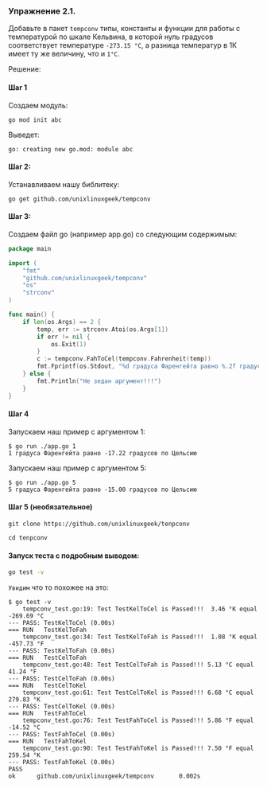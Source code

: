### Упражнение 2.1.

Добавьте в пакет ```tempconv``` типы, константы и функции для работы с температурой по шкале Кельвина,
в которой нуль градусов соответствует температуре ```-273.15 °C```,
а разница температур в 1К имеет ту же величину, что и ```1°С```.

Решение:

#### Шаг 1 

Создаем модуль:
```shell
go mod init abc
```

Выведет:
```
go: creating new go.mod: module abc
```


#### Шаг 2:

Устанавливаем нашу библитеку:
```shell
go get github.com/unixlinuxgeek/tempconv
```

#### Шаг 3:

Создаем файл go (например app.go) со следующим содержимым:
```go
package main

import (
	"fmt"
	"github.com/unixlinuxgeek/tempconv"
	"os"
	"strconv"
)

func main() {
	if len(os.Args) == 2 {
		temp, err := strconv.Atoi(os.Args[1])
		if err != nil {
			os.Exit(1)
		}
		c := tempconv.FahToCel(tempconv.Fahrenheit(temp))
		fmt.Fprintf(os.Stdout, "%d градуса Фаренгейта равно %.2f градусов по Цельсию\n", temp, c)
	} else {
		fmt.Println("Не зедан аргумент!!!")
	}
}
```

#### Шаг 4

Запускаем наш пример с аргументом 1:
```shell
$ go run ./app.go 1
1 градуса Фаренгейта равно -17.22 градусов по Цельсию
```

Запускаем наш пример с аргументом 5:
```shell
$ go run ./app.go 5
5 градуса Фаренгейта равно -15.00 градусов по Цельсию
```

#### Шаг 5 (необязательное)

```shell
git clone https://github.com/unixlinuxgeek/tenpconv
```

```shell
cd tenpconv
```

#### Запуск теста с подробным выводом: 

```bash
go test -v
```

`Увидим` что то похожее на это:
```shell
$ go test -v
    tempconv_test.go:19: Test TestKelToCel is Passed!!!  3.46 °K equal -269.69 °C
--- PASS: TestKelToCel (0.00s)
=== RUN   TestKelToFah
    tempconv_test.go:34: Test TestKelToFah is Passed!!!  1.08 °K equal -457.73 °F
--- PASS: TestKelToFah (0.00s)
=== RUN   TestCelToFah
    tempconv_test.go:48: Test TestCelToFah is Passed!!! 5.13 °C equal 41.24 °F
--- PASS: TestCelToFah (0.00s)
=== RUN   TestCelToKel
    tempconv_test.go:61: Test TestCelToKel is Passed!!! 6.68 °C equal 279.83 °K
--- PASS: TestCelToKel (0.00s)
=== RUN   TestFahToCel
    tempconv_test.go:76: Test TestFahToCel is Passed!!! 5.86 °F equal -14.52 °C
--- PASS: TestFahToCel (0.00s)
=== RUN   TestFahToKel
    tempconv_test.go:90: Test TestFahToKel is Passed!!! 7.50 °F equal 259.54 °K
--- PASS: TestFahToKel (0.00s)
PASS
ok      github.com/unixlinuxgeek/tempconv       0.002s
```
